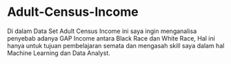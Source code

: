 # Adult-Census-Income
Di dalam Data Set Adult Census Income ini saya ingin menganalisa penyebab adanya GAP Income antara Black Race dan White Race, Hal ini hanya untuk tujuan pembelajaran semata dan mengasah skill saya dalam hal Machine Learning dan Data Analyst.

